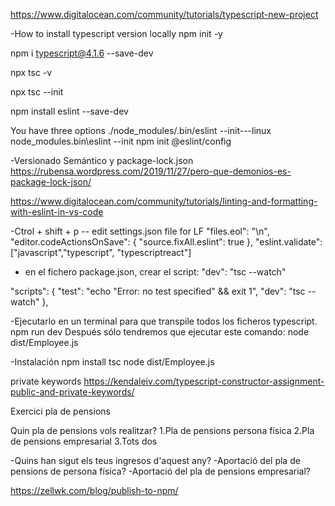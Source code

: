 https://www.digitalocean.com/community/tutorials/typescript-new-project

-How to install typescript version locally
npm init -y

npm i typescript@4.1.6 --save-dev

npx tsc -v

npx tsc --init

npm install eslint --save-dev

You have three options
./node_modules/.bin/eslint --init---linux
node_modules\.bin\eslint --init
npm init @eslint/config

-Versionado Semántico y package-lock.json
https://rubensa.wordpress.com/2019/11/27/pero-que-demonios-es-package-lock-json/

https://www.digitalocean.com/community/tutorials/linting-and-formatting-with-eslint-in-vs-code

-Ctrol + shift + p  -- edit settings.json file for LF
 "files.eol": "\n",
 "editor.codeActionsOnSave": {
    "source.fixAll.eslint": true
 },
 "eslint.validate": ["javascript","typescript", "typescriptreact"]

- en el fichero package.json, crear el script: "dev": "tsc --watch"

"scripts": {
    "test": "echo \"Error: no test specified\" && exit 1",
    "dev": "tsc --watch"
  },

-Ejecutarlo en un terminal para que transpile todos los ficheros typescript.
npm run dev
Después sólo tendremos que ejecutar este comando:
node dist/Employee.js

-Instalación
npm install
tsc
node dist/Employee.js


private keywords
https://kendaleiv.com/typescript-constructor-assignment-public-and-private-keywords/

Exercici pla de pensions

Quin pla de pensions vols realitzar?
1.Pla de pensions persona física
2.Pla de pensions empresarial
3.Tots dos

-Quins han sigut els teus ingresos d'aquest any?
-Aportació del pla de pensions de persona física?
-Aportació del pla de pensions empresarial?

https://zellwk.com/blog/publish-to-npm/

